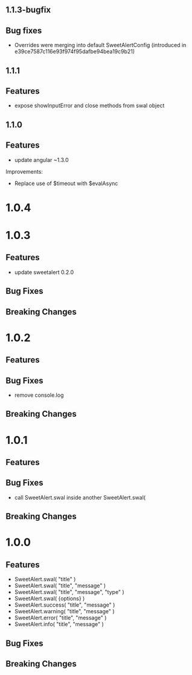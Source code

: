 ## 1.1.3-bugfix

## Bug fixes

  - Overrides were merging into default SweetAlertConfig (introduced in e39ce7587c116e93f974f95dafbe94bea19c9b21)
  
  
## 1.1.1

## Features

  - expose showInputError and close methods from swal object


## 1.1.0

## Features

  - update angular ~1.3.0

Improvements:

 - Replace use of $timeout with $evalAsync


# 1.0.4


# 1.0.3

## Features

  - update sweetalert 0.2.0

## Bug Fixes

## Breaking Changes


# 1.0.2

## Features

## Bug Fixes

  - remove console.log

## Breaking Changes


# 1.0.1

## Features

## Bug Fixes

  - call SweetAlert.swal inside another SweetAlert.swal(

## Breaking Changes


# 1.0.0

## Features

  - SweetAlert.swal( "title" )
  - SweetAlert.swal( "title", "message" )
  - SweetAlert.swal( "title", "message", "type" )
  - SweetAlert.swal( {options} )
  - SweetAlert.success( "title", "message" )
  - SweetAlert.warning( "title", "message" )
  - SweetAlert.error( "title", "message" )
  - SweetAlert.info( "title", "message" )

## Bug Fixes

## Breaking Changes
